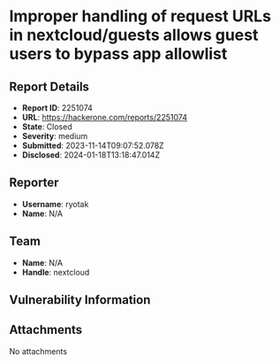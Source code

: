 # Improper handling of request URLs in nextcloud/guests allows guest users to bypass app allowlist

## Report Details
- **Report ID**: 2251074
- **URL**: https://hackerone.com/reports/2251074
- **State**: Closed
- **Severity**: medium
- **Submitted**: 2023-11-14T09:07:52.078Z
- **Disclosed**: 2024-01-18T13:18:47.014Z

## Reporter
- **Username**: ryotak
- **Name**: N/A

## Team
- **Name**: N/A
- **Handle**: nextcloud

## Vulnerability Information


## Attachments
No attachments
